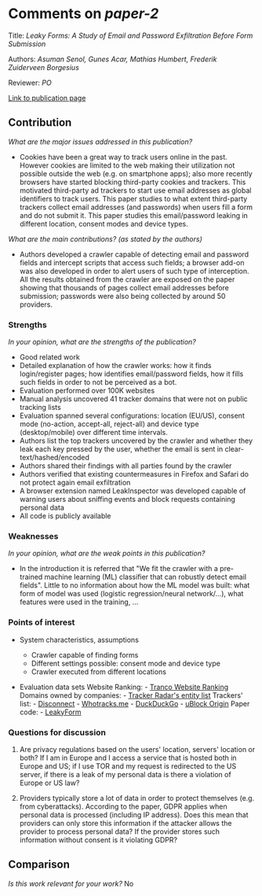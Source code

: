 # Comments on _paper-2_

Title: _Leaky Forms: A Study of Email and Password Exfiltration Before Form Submission_

Authors: _Asuman Senol, Gunes Acar, Mathias Humbert, Frederik Zuiderveen Borgesius_

Reviewer: _PO_

[Link to publication page](https://www.usenix.org/conference/usenixsecurity22/presentation/senol)

## Contribution

_What are the major issues addressed in this publication?_

- Cookies have been a great way to track users online in the past. However cookies are limited to the web making their utilization not possible outside the web (e.g. on smartphone apps); also more recently browsers have started blocking third-party cookies and trackers. This motivated third-party ad trackers to start use email addresses as global identifiers to track users. This paper studies to what extent third-party trackers collect email addresses (and passwords) when users fill a form and do not submit it. This paper studies this email/password leaking in different location, consent modes and device types.


_What are the main contributions?  (as stated by the authors)_

- Authors developed a crawler capable of detecting email and password fields and intercept scripts that access such fields; a browser add-on was also developed in order to alert users of such type of interception. All the results obtained from the crawler are exposed on the paper showing that thousands of pages collect email addresses before submission; passwords were also being collected by around 50 providers.

### Strengths

_In your opinion, what are the strengths of the publication?_

- Good related work
- Detailed explanation of how the crawler works: how it finds login/register pages; how identifies email/password fields, how it fills such fields in order to not be perceived as a bot.
- Evaluation performed over 100K websites
- Manual analysis uncovered 41 tracker domains that were not on public tracking lists
- Evaluation spanned several configurations: location (EU/US), consent mode (no-action, accept-all, reject-all) and device type (desktop/mobile) over different time intervals.
- Authors list the top trackers uncovered by the crawler and whether they leak each key pressed by the user, whether the email is sent in clear-text/hashed/encoded
- Authors shared their findings with all parties found by the crawler
- Authors verified that existing countermeasures in Firefox and Safari do not protect again email exfiltration
- A browser extension named LeakInspector was developed capable of warning users about sniffing events and block requests containing personal data
- All code is publicly available

### Weaknesses

_In your opinion, what are the weak points in this publication?_

- In the introduction it is referred that "We fit the crawler with a pre-trained machine learning (ML) classifier that can robustly detect email fields". Little to no information about how the ML model was built: what form of model was used (logistic regression/neural network/...), what features were used in the training, ...

### Points of interest

- System characteristics, assumptions
    - Crawler capable of finding forms
    - Different settings possible: consent mode and device type
    - Crawler executed from different locations


- Evaluation data sets
    Website Ranking:
      - [Tranco Website Ranking](https://tranco-list.eu/)
    Domains owned by companies:
      - [Tracker Radar's entity list](https://raw.githubusercontent.com/duckduckgo/tracker-radar/main/build-data/generated/entity_map.json)
    Trackers' list:
      - [Disconnect](https://github.com/disconnectme/disconnect-tracking-protection)
      - [Whotracks.me](https://whotracks.me)
      - [DuckDuckGo](https://staticcdn.duckduckgo.com/trackerblocking/v2.1/tds.json)
      - [uBlock Origin](https://github.com/gorhill/uBlock)
    Paper code:
      - [LeakyForm](https://github.com/leaky-forms)


### Questions for discussion

1. Are privacy regulations based on the users' location, servers' location or both? If I am in Europe and I access a service that is hosted both in Europe and US; if I use TOR and my request is redirected to the US server, if there is a leak of my personal data is there a violation of Europe or US law?

2. Providers typically store a lot of data in order to protect themselves (e.g. from cyberattacks). According to the paper, GDPR applies when personal data is processed (including IP address). Does this mean that providers can only store this information if the attacker allows the provider to process personal data? If the provider stores such information without consent is it violating GDPR?

## Comparison

_Is this work relevant for your work?_ No
